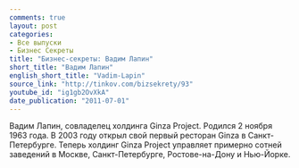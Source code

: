 ```yaml
---
comments: true
layout: post
categories:
- Все выпуски
- Бизнес Секреты
title: "Бизнес-секреты: Вадим Лапин"
short_title: "Вадим Лапин"
english_short_title: "Vadim-Lapin"
source_link: "http://tinkov.com/bizsekrety/93"
youtube_id: "ig1gb2OvXkA"
date_publication: "2011-07-01"
---
```

Вадим Лапин, совладелец холдинга Ginza Project. Родился 2 ноября 1963 года. В 2003 году открыл свой первый ресторан Ginza в Санкт-Петербурге. Теперь холдинг Ginza Project управляет примерно сотней заведений в Москве, Санкт-Петербурге, Ростове-на-Дону и Нью-Йорке.

